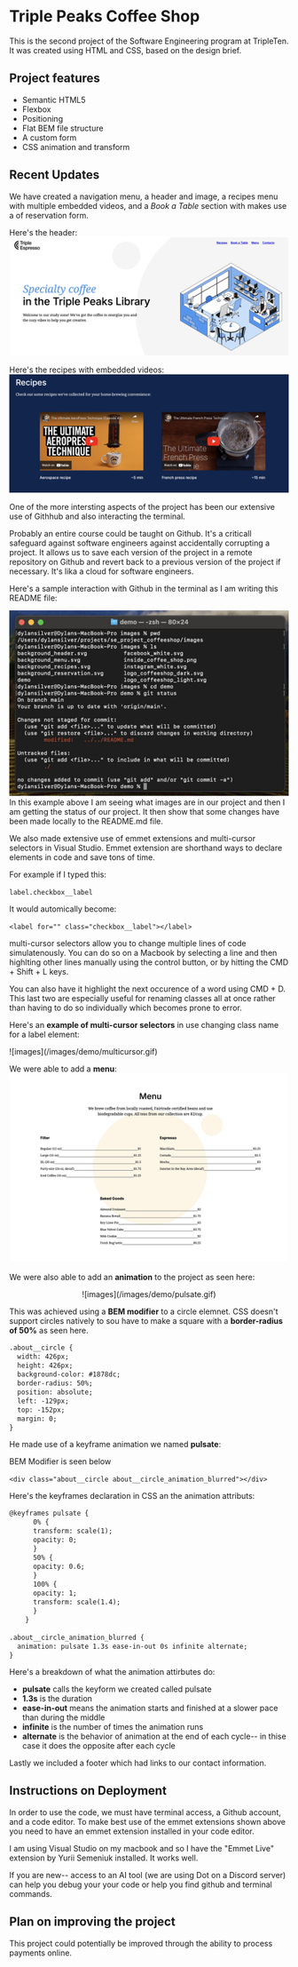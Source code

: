 # Triple Peaks Coffee Shop

This is the second project of the Software Engineering program at TripleTen. It was created using HTML and CSS, based on the design brief.

## Project features

- Semantic HTML5
- Flexbox
- Positioning
- Flat BEM file structure
- A custom form
- CSS animation and transform

## Recent Updates

We have created a navigation menu, a header and image, a recipes menu with multiple embedded videos, and a _Book a Table_ section with makes use a of reservation form.

Here's the header:
![image](/images/demo/header-image.jpeg)

Here's the recipes with embedded videos:
![image](/images/demo/recipes-image.jpeg)

One of the more intersting aspects of the project has been our extensive use of Githhub and also interacting the terminal.

Probably an entire course could be taught on Github. It's a criticall safeguard against software engineers against accidentally corrupting a project. It allows us to save each version of the project in a remote repository on Github and revert back to a previous version of the project if necessary. It's lika a cloud for software engineers.

Here's a sample interaction with Github in the terminal as I am writing this README file:

![images](/images/demo/terminal.jpeg)
In this example above I am seeing what images are in our project and then I am getting the status of our project. It then show that some changes have been made locally to the README.md file.

We also made extensive use of emmet extensions and multi-cursor selectors in Visual Studio. Emmet extension are shorthand ways to declare elements in code and save tons of time.

For example if I typed this:

`label.checkbox__label`

It would automically become:

`<label for="" class="checkbox__label"></label>`

multi-cursor selectors allow you to change multiple lines of code simulatenously. You can do so on a Macbook by selecting a line and then highlting other lines manually using the control button, or by hitting the CMD + Shift + L keys.

You can also have it highlight the next occurence of a word using CMD + D. This last two are especially useful for renaming classes all at once rather than having to do so individually which becomes prone to error.

Here's an **example of multi-cursor selectors** in use changing class name for a label element:

<div style="text-align: cengter;">
![images](/images/demo/multicursor.gif)
</div>

We were able to add a **menu**:
![menu](/images/demo/menu.jpeg)

We were also able to add an **animation** to the project as seen here:

<div style="text-align: center;">
![images](/images/demo/pulsate.gif)
</div>

This was achieved using a **BEM modifier** to a circle elemnet. CSS doesn't support circles natively to sou have to make a square with a **border-radius of 50%** as seen here.

```
.about__circle {
  width: 426px;
  height: 426px;
  background-color: #1878dc;
  border-radius: 50%;
  position: absolute;
  left: -129px;
  top: -152px;
  margin: 0;
}
```

He made use of a keyframe animation we named **pulsate**:

BEM Modifier is seen below

`<div class="about__circle about__circle_animation_blurred"></div>`

Here's the keyframes declaration in CSS an the animation attributs:

```
@keyframes pulsate {
      0% {
      transform: scale(1);
      opacity: 0;
      }
      50% {
      opacity: 0.6;
      }
      100% {
      opacity: 1;
      transform: scale(1.4);
      }
    }

.about__circle_animation_blurred {
  animation: pulsate 1.3s ease-in-out 0s infinite alternate;
}

```

Here's a breakdown of what the animation attirbutes do:

- **pulsate** calls the keyform we created called pulsate
- **1.3s** is the duration
- **ease-in-out** means the animation starts and finished at a slower pace than during the middle
- **infinite** is the number of times the animation runs
- **alternate** is the behavior of animation at the end of each cycle-- in thise case it does the opposite after each cycle

Lastly we included a footer which had links to our contact information.

## Instructions on Deployment

In order to use the code, we must have terminal access, a Github account, and a code editor. To make best use of the emmet extensions shown above you need to have an emmet extension installed in your code editor.

I am using Visual Studio on my macbook and so I have the "Emmet Live" extension by Yurii Semeniuk installed. It works well.

If you are new-- access to an AI tool (we are using Dot on a Discord server) can help you debug your your code or help you find github and terminal commands.

## Plan on improving the project

This project could potentially be improved through the ability to process payments online.
